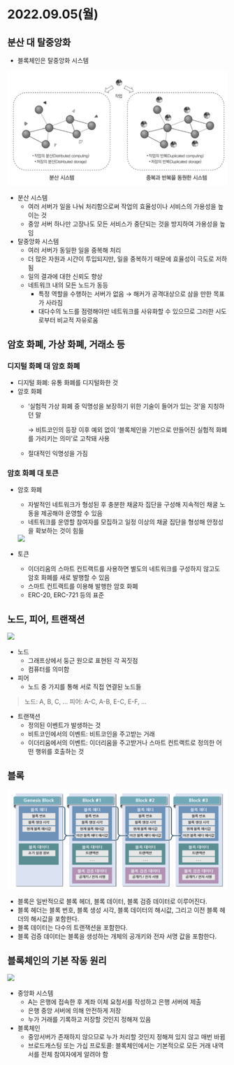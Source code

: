 # 2022.09.05(월)
## 분산 대 탈중앙화

- 블록체인은 탈중앙화 시스템

<img src="./img/분산과 탈중앙화.png">

- 분산 시스템
    - 여러 서버가 일을 나눠 처리함으로써 작업의 효율성이나 서비스의 가용성을 높이는 것
    - 중앙 서버 하나만 고장나도 모든 서비스가 중단되는 것을 방지하여 가용성을 높임
- 탈중앙화 시스템
    - 여러 서버가 동일한 일을 중복해 처리
    - 더 많은 자원과 시간이 투입되지만, 일을 중복하기 때문에 효율성이 극도로 저하됨
    - 일의 결과에 대한 신뢰도 향상
    - 네트워크 내의 모든 노드가 동등
        - 특정 역할을 수행하는 서버가 없음 → 해커가 공격대상으로 삼을 만한 목표가 사라짐
        - 대다수의 노드를 점령해야만 네트워크를 사유화할 수 있으므로 그러한 시도로부터 비교적 자유로움

## 암호 화폐, 가상 화폐, 거래소 등

### 디지털 화폐 대 암호 화폐

- 디지털 화폐: 유통 화폐를 디지털화한 것
- 암호 화폐
    - ‘실험적 가상 화폐 중 익명성을 보장하기 위한 기술이 들어가 있는 것’을 지칭하던 말
        
        → 비트코인의 등장 이후 예외 없이 ‘블록체인을 기반으로 만들어진 실험적 화폐를 가리키는 의미’로 고착돼 사용
        
    - 절대적인 익명성을 가짐

### 암호 화폐 대 토큰

- 암호 화폐
    - 자발적인 네트워크가 형성된 후 충분한 채굴자 집단을 구성해 지속적인 채굴 노동을 제공해야 운영할 수 있음
    - 네트워크를 운영할 참여자를 모집하고 일정 이상의 채굴 집단을 형성해 안정성을 확보하는 것이 힘듦
    
    <img src="./img/암호 화폐.png">
    
- 토큰
    - 이더리움의 스마트 컨트랙트를 사용하면 별도의 네트워크를 구성하지 않고도 암호 화폐를 새로 발행할 수 있음
    - 스마트 컨트랙트를 이용해 발행한 암호 화폐
    - ERC-20, ERC-721 등의 표준

## 노드, 피어, 트랜잭션

<img src="./img/네트워크의 그래프식 표현.png">

- 노드
    - 그래프상에서 둥근 원으로 표현된 각 꼭짓점
    - 컴퓨터를 의미함
- 피어
    - 노드 중 가지를 통해 서로 직접 연결된 노드들

> 노드: A, B, C, …
피어: A-C, A-B, E-C, E-F, …
> 

- 트랜잭션
    - 정의된 이벤트가 발생하는 것
    - 비트코인에서의 이벤트: 비트코인을 주고받는 거래
    - 이더리움에서의 이벤트: 이더리움을 주고받거나 스마트 컨트랙트로 정의한 어떤 행위를 호출하는 것

## 블록

<img src="./img/블록 구조.png">

- 블록은 일반적으로 블록 헤더, 블록 데이터, 블록 검증 데이터로 이루어진다.
- 블록 헤더는 블록 번호, 블록 생성 시각, 블록 데이터의 해시값, 그리고 이전 블록 헤더의 해시값을 포함한다.
- 블록 데이터는 다수의 트랜잭션을 포함한다.
- 블록 검증 데이터는 블록을 생성하는 개체의 공개키와 전자 서명 값을 포함한다.

## 블록체인의 기본 작동 원리

<img src="./img/트랜잭션의 처리 방식.png">

- 중앙화 시스템
    - A는 은행에 접속한 후 계좌 이체 요청서를 작성하고 은행 서버에 제출
    - 은행 중앙 서버에 의해 안전하게 저장
    - 누가 거래를 기록하고 저장할 것인지 정해져 있음
- 블록체인
    - 중앙서버가 존재하지 않으므로 누가 처리할 것인지 정해져 있지 않고 매번 바뀜
    - 브로드캐스팅 또는 가십 프로토콜: 블록체인에서는 기본적으로 모든 거래 내역서를 전체 참여자에게 알려야 함